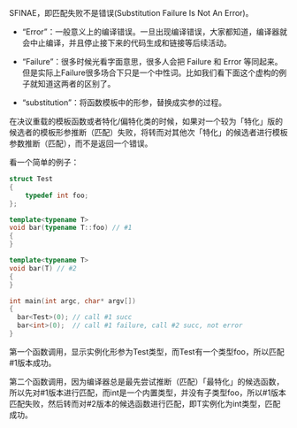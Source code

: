 SFINAE，即匹配失败不是错误(Substitution Failure Is Not An Error)。

- “Error”：一般意义上的编译错误。一旦出现编译错误，大家都知道，编译器就会中止编译，并且停止接下来的代码生成和链接等后续活动。

- “Failure”：很多时候光看字面意思，很多人会把 Failure 和 Error 等同起来。但是实际上Failure很多场合下只是一个中性词。比如我们看下面这个虚构的例子就知道这两者的区别了。

- “substitution”：将函数模板中的形参，替换成实参的过程。

在决议重载的模板函数或者特化/偏特化类的时候，如果对一个较为「特化」版的候选者的模板形参推断（匹配）失败，将转而对其他次「特化」的候选者进行模板参数推断（匹配），而不是返回一个错误。

看一个简单的例子：
```cpp
struct Test
{
    typedef int foo;
};

template<typename T>
void bar(typename T::foo) // #1
{
}

template<typename T>
void bar(T) // #2
{
}

int main(int argc, char* argv[])
{
  bar<Test>(0); // call #1 succ
  bar<int>(0);  // call #1 failure, call #2 succ, not error
}
```

第一个函数调用，显示实例化形参为Test类型，而Test有一个类型foo，所以匹配#1版本成功。

第二个函数调用，因为编译器总是最先尝试推断（匹配）「最特化」的候选函数，所以先对#1版本进行匹配，而int是一个内置类型，并没有子类型foo，所以#1版本匹配失败，然后转而对#2版本的候选函数进行匹配，即T实例化为int类型，匹配成功。
